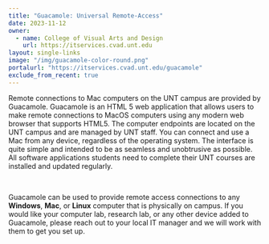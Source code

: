 ```yaml
---
title: "Guacamole: Universal Remote-Access"
date: 2023-11-12
owner:
  - name: College of Visual Arts and Design
    url: https://itservices.cvad.unt.edu
layout: single-links
image: "/img/guacamole-color-round.png"
portalurl: "https://itservices.cvad.unt.edu/guacamole"
exclude_from_recent: true
---
```

<p>Remote connections to Mac computers on the UNT campus are provided by Guacamole. Guacamole is an HTML 5 web application that allows users to make remote connections to MacOS computers using any modern web browser that supports HTML5. The computer endpoints are located on the UNT campus and are managed by UNT staff. You can connect and use a Mac from any device, regardless of the operating system. The interface is quite simple and intended to be as seamless and unobtrusive as possible. All software applications students need to complete their UNT courses are installed and updated regularly.</p>
<br>
<p>Guacamole can be used to provide remote access connections to any <b>Windows</b>, <b>Mac</b>, or <b>Linux</b> computer that is physically on campus.  If you would like your computer lab, research lab, or any other device added to Guacamole, please reach out to your local IT manager and we will work with them to get you set up.</p> 

